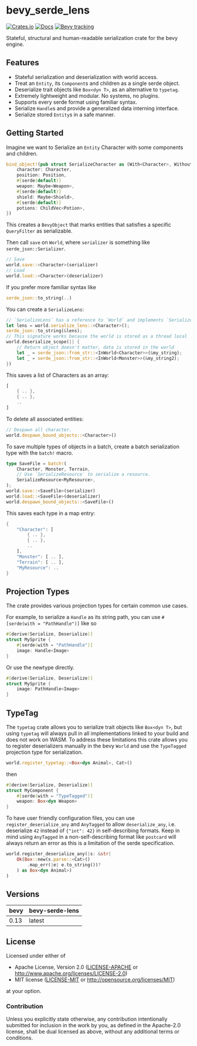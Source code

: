 # bevy_serde_lens

[![Crates.io](https://img.shields.io/crates/v/bevy_serde_lens.svg)](https://crates.io/crates/bevy_serde_lens)
[![Docs](https://docs.rs/bevy_serde_lens/badge.svg)](https://docs.rs/bevy_serde_lens/latest/bevy_serde_lens/)
[![Bevy tracking](https://img.shields.io/badge/Bevy%20tracking-released%20version-lightblue)](https://bevyengine.org/learn/book/plugin-development/)

Stateful, structural and human-readable serialization crate for the bevy engine.

## Features

* Stateful serialization and deserialization with world access.
* Treat an `Entity`, its `Component`s and children as a single serde object.
* Deserialize trait objects like `Box<dyn T>`, as an alternative to `typetag`.
* Extremely lightweight and modular. No systems, no plugins.
* Supports every serde format using familiar syntax.
* Serialize `Handle`s and provide a generalized data interning interface.
* Serialize stored `Entity`s in a safe manner.

## Getting Started

Imagine we want to Serialize an `Entity` Character with some components and children.

```rust
bind_object!(pub struct SerializeCharacter as (With<Character>, Without<NPC>) {
    character: Character,
    position: Position,
    #[serde(default)]
    weapon: Maybe<Weapon>,
    #[serde(default)]
    shield: Maybe<Shield>,
    #[serde(default)]
    potions: ChildVec<Potion>,
})
```

This creates a `BevyObject` that marks entities that satisfies a specific `QueryFilter` as serializable.

Then call `save` on `World`, where `serializer` is something like `serde_json::Serializer`.

```rust
// Save
world.save::<Character>(serializer)
// Load
world.load::<Character>(deserializer)
```

If you prefer more familiar syntax like

```rust
serde_json::to_string(..)
```

You can create a `SerializeLens`:

```rust
// `SerializeLens` has a reference to `World` and implements `Serialize`
let lens = world.serialize_lens::<Character>();
serde_json::to_string(&lens);
// This signature works because the world is stored as a thread local
world.deserialize_scope(|| {
    // Return object doesn't matter, data is stored in the world
    let _ = serde_json::from_str::<InWorld<Character>>(&my_string);
    let _ = serde_json::from_str::<InWorld<Monster>>(&my_string2);
})
```

This saves a list of Characters as an array:

```rust
[
    { .. },
    { .. },
    ..
]
```

To delete all associated entities:

```rust
// Despawn all character.
world.despawn_bound_objects::<Character>()
```

To save multiple types of objects in a batch, create a batch serialization type with the `batch!` macro.

```rust
type SaveFile = batch!(
    Character, Monster, Terrain,
    // Use `SerializeResource` to serialize a resource.
    SerializeResource<MyResource>,
);
world.save::<SaveFile>(serializer)
world.load::<SaveFile>(deserializer)
world.despawn_bound_objects::<SaveFile>()
```

This saves each type in a map entry:

```rust
{
    "Character": [ 
        { .. },
        { .. },
        ..
    ],
    "Monster": [ .. ],
    "Terrain": [ .. ],
    "MyResource": ..
}
```

## Projection Types

The crate provides various projection types for certain common use cases.

For example, to serialize a `Handle` as its string path,
you can use `#[serde(with = "PathHandle")]` like so

```rust
#[derive(Serialize, Deserialize)]
struct MySprite {
    #[serde(with = "PathHandle")]
    image: Handle<Image>
}
```

Or use the newtype directly.

```rust
#[derive(Serialize, Deserialize)]
struct MySprite {
    image: PathHandle<Image>
}
```

## TypeTag

The `typetag` crate allows you to serialize trait objects like `Box<dyn T>`,
but using `typetag` will always
pull in all implementations linked to your build and does not work on WASM.
To address these limitations this crate allows you to register deserializers manually
in the bevy `World` and use the `TypeTagged` projection type for serialization.

```rust
world.register_typetag::<Box<dyn Animal>, Cat>()
```

then

```rust
#[derive(Serialize, Deserialize)]
struct MyComponent {
    #[serde(with = "TypeTagged")]
    weapon: Box<dyn Weapon>
}
```

To have user friendly configuration files,
you can use `register_deserialize_any` and `AnyTagged` to allow `deserialize_any`, i.e.
deserialize `42` instead of `{"int": 42}` in self-describing formats.
Keep in mind using `AnyTagged` in a non-self-describing format like `postcard` will always return an error
as this is a limitation of the serde specification.

```rust
world.register_deserialize_any(|s: &str| 
    Ok(Box::new(s.parse::<Cat>()
        .map_err(|e| e.to_string())?
    ) as Box<dyn Animal>)
)
```

## Versions

| bevy | bevy-serde-lens    |
|------|--------------------|
| 0.13 | latest             |

## License

Licensed under either of

* Apache License, Version 2.0 ([LICENSE-APACHE](LICENSE-APACHE) or <http://www.apache.org/licenses/LICENSE-2.0>)
* MIT license ([LICENSE-MIT](LICENSE-MIT) or <http://opensource.org/licenses/MIT>)

at your option.

### Contribution

Unless you explicitly state otherwise, any contribution intentionally submitted
for inclusion in the work by you, as defined in the Apache-2.0 license, shall be dual licensed as above, without any
additional terms or conditions.
